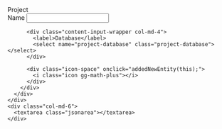 <script src="https://code.jquery.com/jquery-3.2.1.min.js"></script>
<script src="html/shared.js"></script>
<script src="html/variables.js"></script>
<script src="html/watchers.js"></script>
<script src="html/manipulations.js"></script>
<link rel="stylesheet" href="html/grid.css">
<link rel="stylesheet" href="html/index.css">
<link rel="stylesheet" href="html/icons.css">

<div class="bootstrap-wrapper">
  <div class="row" style="margin-bottom: -10px;">
    <div class="col-md-6">
      <div class="content-wrapper">
        <div class="content-header-wrapper">
          <label class="content-label">Project</label>
        </div>  
        <div class="row">
          <div class="content-input-wrapper col-md-4">
            <label>Name</label>
            <input name="project-name" class="project-name" />
          </div>
          
          <div class="content-input-wrapper col-md-4">
            <label>Database</label>
            <select name="project-database" class="project-database"></select>
          </div>
  
          <div class="icon-space" onclick="addedNewEntity(this);">
            <i class="icon gg-math-plus"></i>
          </div>
        </div>
      </div>
    </div>
    <div class="col-md-6">
      <textarea class="jsonarea"></textarea>
    </div>
  </div>
</div>